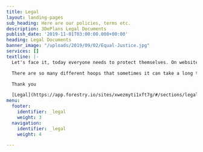 ```yaml
---
title: Legal
layout: landing-pages
sub_heading: Here are our policies, terms etc.
description: 3DePlans Legal Documents
publish_date: '2019-11-01T03:00:00.000+00:00'
heading: Legal Documents
banner_image: "/uploads/2019/09/02/Equal-Justice.jpg"
services: []
textline: |-
  Let's face it, today everyone needs to protect themselves. On websites there are a great many legal aspects that must be covered. Legislation has determined that there are specific categories of information that must be disclosed on any website.

  There are so many different hoops that sometimes it can take a long time to read all of them! However, we must jump through all of those hoops just like everyone else. The law also regulates the kinds of content that can be published on any website.

  Thank you

  [Legal](https://app.forestry.io/sites/xwezmyti1xft7g/#/sections/legal/ "Legal Documents")
menu:
  footer:
    identifier: _legal
    weight: 3
  navigation:
    identifier: _legal
    weight: 4

---
```

